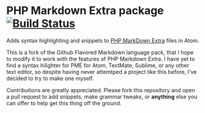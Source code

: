 # PHP Markdown Extra package [![Build Status](https://travis-ci.org/atom/language-gfm.svg?branch=master)](https://travis-ci.org/atom/language-gfm)

Adds syntax highlighting and snippets to [PHP MarkDown Extra](https://michelf.ca/projects/php-markdown/extra/)
files in Atom.

This is a fork of the Github Flavored Markdown language pack, that I hope to modify it to work with the features of PHP Markdown Extra. I have yet to find a syntax hilighter for PME for Atom, TextMate, Sublime, or any other text editor, so despite having never attemtped a project like this before, I've decided to try to make one myself.

Contributions are greatly appreciated. Please fork this repository and open a pull request to add snippets, make grammar tweaks, or **anything** else you can offer to help get this thing off the ground.
